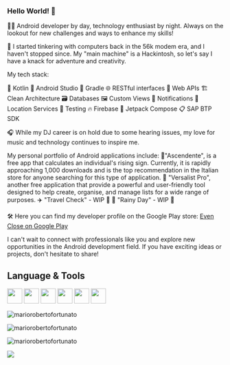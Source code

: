 ### Hello World! 👋

👨‍💻 Android developer by day, technology enthusiast by night.
Always on the lookout for new challenges and ways to enhance my skills!

🔌 I started tinkering with computers back in the 56k modem era, and I haven't stopped since. My "main machine" is a Hackintosh, so let's say I have a knack for adventure and creativity.

My tech stack:

🚀 Kotlin
📱 Android Studio
🔨 Gradle
🌐 RESTful interfaces
📡 Web APIs
🏗️ Clean Architecture
🗃️ Databases
🖼️ Custom Views
🔔 Notifications
📍 Location Services
🧪 Testing
🔥 Firebase
🚀 Jetpack Compose
📋 SAP BTP SDK

🎧 While my DJ career is on hold due to some hearing issues, my love for music and technology continues to inspire me.

My personal portfolio of Android applications include:
🏺"Ascendente", is a free app that calculates an individual's rising sign. Currently, it is rapidly approaching 1,000 downloads and is the top recommendation in the Italian store for anyone searching for this type of application.
📝 "Versalist Pro", another free application that provide a powerful and user-friendly tool designed to help create, organise, and manage lists for a wide range of purposes.
✈️ "Travel Check" - WIP 🤫
💸 "Rainy Day" - WIP 🤫

🛠️ Here you can find my developer profile on the Google Play store:
<a href="[url](https://play.google.com/store/apps/developer?id=EvenClose)">Even Close on Google Play</a>

I can't wait to connect with professionals like you and explore new opportunities in the Android development field. If you have exciting ideas or projects, don't hesitate to share!


## Language & Tools
<p>
<img src="https://cdn.jsdelivr.net/gh/devicons/devicon/icons/kotlin/kotlin-original.svg" width="35" height="35"/>
<img src="https://cdn.jsdelivr.net/gh/devicons/devicon/icons/android/android-original.svg" width="35" height="35"/>
<img src="https://cdn.jsdelivr.net/gh/devicons/devicon/icons/androidstudio/androidstudio-original.svg" width="35" height="35"/>
<img src="https://cdn.jsdelivr.net/gh/devicons/devicon/icons/firebase/firebase-plain.svg" width="35" height="35"/>
<img src="https://cdn.jsdelivr.net/gh/devicons/devicon/icons/java/java-original.svg" width="35" height="35"/>
<img src="https://cdn.jsdelivr.net/gh/devicons/devicon/icons/sqlite/sqlite-original.svg" width="35" height="35"/>
</p>

<p><img align="center" src=https://github-readme-stats.vercel.app/api/top-langs?username=mariorobertofortunato&show_icons=true&locale=en&layout=compact alt="mariorobertofortunato" /></p>

<p><img align="center" src=https://github-readme-stats.vercel.app/api?username=mariorobertofortunato&show_icons=true&locale=en alt="mariorobertofortunato" /></p>

<p><img align="center" src=https://github-readme-streak-stats.herokuapp.com/?user=mariorobertofortunato& alt="mariorobertofortunato" /></p>

<p><img align="center" src=https://komarev.com/ghpvc/?username=mariorobertofortunato /></p>


<!--
**mariorobertofortunato/mariorobertofortunato** is a ✨ _special_ ✨ repository because its `README.md` (this file) appears on your GitHub profile.

Here are some ideas to get you started:

- 🔭 I’m currently working on ...
- 🌱 I’m currently learning ...
- 👯 I’m looking to collaborate on ...
- 🤔 I’m looking for help with ...
- 💬 Ask me about ...
- 📫 How to reach me: ...
- 😄 Pronouns: ...
- ⚡ Fun fact: ...
-->
